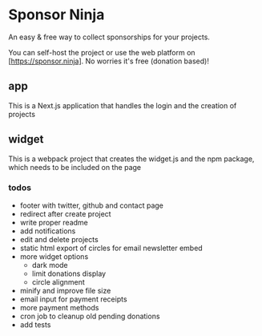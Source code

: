 # Sponsor Ninja

An easy & free way to collect sponsorships for your projects.

You can self-host the project or use the web platform on [https://sponsor.ninja]. No worries it's free (donation based)!

## app

This is a Next.js application that handles the login and the creation of projects


## widget

This is a webpack project that creates the widget.js and the npm package, which needs to be included on the page


### todos

- footer with twitter, github and contact page
- redirect after create project
- write proper readme
- add notifications
- edit and delete projects
- static html export of circles for email newsletter embed
- more widget options
  - dark mode
  - limit donations display
  - circle alignment
- minify and improve file size
- email input for payment receipts
- more payment methods
- cron job to cleanup old pending donations
- add tests